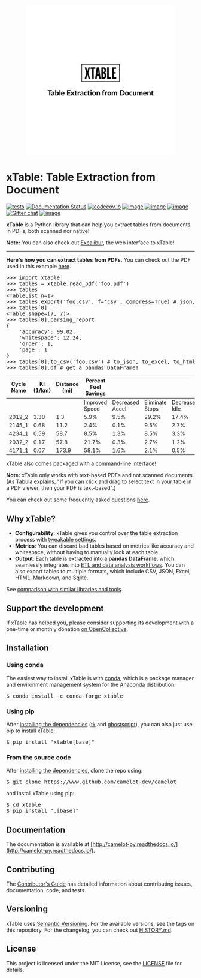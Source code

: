 <p align="center">
   <img src="https://github.com/tuyenta/xTable/blob/master/docs/logo/xtable.png" width="400">
</p>

# xTable: Table Extraction from Document

[![tests](https://github.com/camelot-dev/camelot/actions/workflows/tests.yml/badge.svg)](https://github.com/camelot-dev/camelot/actions/workflows/tests.yml) [![Documentation Status](https://readthedocs.org/projects/camelot-py/badge/?version=master)](https://camelot-py.readthedocs.io/en/master/)
 [![codecov.io](https://codecov.io/github/camelot-dev/camelot/badge.svg?branch=master&service=github)](https://codecov.io/github/camelot-dev/camelot?branch=master)
 [![image](https://img.shields.io/pypi/v/camelot-py.svg)](https://pypi.org/project/camelot-py/) [![image](https://img.shields.io/pypi/l/camelot-py.svg)](https://pypi.org/project/camelot-py/) [![image](https://img.shields.io/pypi/pyversions/camelot-py.svg)](https://pypi.org/project/camelot-py/) [![Gitter chat](https://badges.gitter.im/camelot-dev/Lobby.png)](https://gitter.im/camelot-dev/Lobby)
[![image](https://img.shields.io/badge/code%20style-black-000000.svg)](https://github.com/ambv/black)

**xTable** is a Python library that can help you extract tables from documents in PDFs, both scanned nor native!

**Note:** You can also check out [Excalibur](https://github.com/camelot-dev/excalibur), the web interface to xTable!

---

**Here's how you can extract tables from PDFs.** You can check out the PDF used in this example [here](https://github.com/camelot-dev/camelot/blob/master/docs/_static/pdf/foo.pdf).

<pre>
>>> import xtable
>>> tables = xtable.read_pdf('foo.pdf')
>>> tables
&lt;TableList n=1&gt;
>>> tables.export('foo.csv', f='csv', compress=True) # json, excel, html, markdown, sqlite
>>> tables[0]
&lt;Table shape=(7, 7)&gt;
>>> tables[0].parsing_report
{
    'accuracy': 99.02,
    'whitespace': 12.24,
    'order': 1,
    'page': 1
}
>>> tables[0].to_csv('foo.csv') # to_json, to_excel, to_html, to_markdown, to_sqlite
>>> tables[0].df # get a pandas DataFrame!
</pre>

| Cycle Name | KI (1/km) | Distance (mi) | Percent Fuel Savings |                 |                 |                |
|------------|-----------|---------------|----------------------|-----------------|-----------------|----------------|
|            |           |               | Improved Speed       | Decreased Accel | Eliminate Stops | Decreased Idle |
| 2012_2     | 3.30      | 1.3           | 5.9%                 | 9.5%            | 29.2%           | 17.4%          |
| 2145_1     | 0.68      | 11.2          | 2.4%                 | 0.1%            | 9.5%            | 2.7%           |
| 4234_1     | 0.59      | 58.7          | 8.5%                 | 1.3%            | 8.5%            | 3.3%           |
| 2032_2     | 0.17      | 57.8          | 21.7%                | 0.3%            | 2.7%            | 1.2%           |
| 4171_1     | 0.07      | 173.9         | 58.1%                | 1.6%            | 2.1%            | 0.5%           |

xTable also comes packaged with a [command-line interface](https://camelot-py.readthedocs.io/en/master/user/cli.html)!

**Note:** xTable only works with text-based PDFs and not scanned documents. (As Tabula [explains](https://github.com/tabulapdf/tabula#why-tabula), "If you can click and drag to select text in your table in a PDF viewer, then your PDF is text-based".)

You can check out some frequently asked questions [here](https://camelot-py.readthedocs.io/en/master/user/faq.html).

## Why xTable?

- **Configurability**: xTable gives you control over the table extraction process with [tweakable settings](https://camelot-py.readthedocs.io/en/master/user/advanced.html).
- **Metrics**: You can discard bad tables based on metrics like accuracy and whitespace, without having to manually look at each table.
- **Output**: Each table is extracted into a **pandas DataFrame**, which seamlessly integrates into [ETL and data analysis workflows](https://gist.github.com/vinayak-mehta/e5949f7c2410a0e12f25d3682dc9e873). You can also export tables to multiple formats, which include CSV, JSON, Excel, HTML, Markdown, and Sqlite.

See [comparison with similar libraries and tools](https://github.com/camelot-dev/camelot/wiki/Comparison-with-other-PDF-Table-Extraction-libraries-and-tools).

## Support the development

If xTable has helped you, please consider supporting its development with a one-time or monthly donation [on OpenCollective](https://opencollective.com/camelot).

## Installation

### Using conda

The easiest way to install xTable is with [conda](https://conda.io/docs/), which is a package manager and environment management system for the [Anaconda](http://docs.continuum.io/anaconda/) distribution.

<pre>
$ conda install -c conda-forge xtable
</pre>

### Using pip

After [installing the dependencies](https://camelot-py.readthedocs.io/en/master/user/install-deps.html) ([tk](https://packages.ubuntu.com/bionic/python/python-tk) and [ghostscript](https://www.ghostscript.com/)), you can also just use pip to install xTable:

<pre>
$ pip install "xtable[base]"
</pre>

### From the source code

After [installing the dependencies](https://camelot-py.readthedocs.io/en/master/user/install.html#using-pip), clone the repo using:

<pre>
$ git clone https://www.github.com/camelot-dev/camelot
</pre>

and install xTable using pip:

<pre>
$ cd xtable
$ pip install ".[base]"
</pre>

## Documentation

The documentation is available at [http://camelot-py.readthedocs.io/](http://camelot-py.readthedocs.io/).


## Contributing

The [Contributor's Guide](https://camelot-py.readthedocs.io/en/master/dev/contributing.html) has detailed information about contributing issues, documentation, code, and tests.

## Versioning

xTable uses [Semantic Versioning](https://semver.org/). For the available versions, see the tags on this repository. For the changelog, you can check out [HISTORY.md](https://github.com/camelot-dev/camelot/blob/master/HISTORY.md).

## License

This project is licensed under the MIT License, see the [LICENSE](https://github.com/camelot-dev/camelot/blob/master/LICENSE) file for details.
